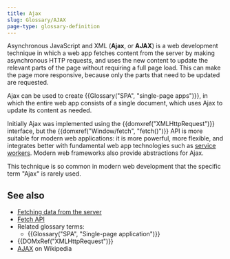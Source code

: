 ```yaml
---
title: Ajax
slug: Glossary/AJAX
page-type: glossary-definition
---
```




Asynchronous JavaScript and XML (**Ajax**, or **AJAX**) is a web development technique in which a web app fetches content from the server by making asynchronous HTTP requests, and uses the new content to update the relevant parts of the page without requiring a full page load. This can make the page more responsive, because only the parts that need to be updated are requested.

Ajax can be used to create {{Glossary("SPA", "single-page apps")}}, in which the entire web app consists of a single document, which uses Ajax to update its content as needed.

Initially Ajax was implemented using the {{domxref("XMLHttpRequest")}} interface, but the {{domxref("Window/fetch", "fetch()")}} API is more suitable for modern web applications: it is more powerful, more flexible, and integrates better with fundamental web app technologies such as [service workers](/Web/API/Service_Worker_API). Modern web frameworks also provide abstractions for Ajax.

This technique is so common in modern web development that the specific term "Ajax" is rarely used.

## See also

- [Fetching data from the server](/Learn/JavaScript/Client-side_web_APIs/Fetching_data)
- [Fetch API](/Web/API/Fetch_API)
- Related glossary terms:
  - {{Glossary("SPA", "Single-page application")}}
- {{DOMxRef("XMLHttpRequest")}}
- [AJAX](https://en.wikipedia.org/wiki/AJAX) on Wikipedia
